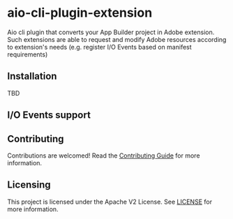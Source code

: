 # aio-cli-plugin-extension
Aio cli plugin that converts your App Builder project in Adobe extension. Such extensions are able to request and modify Adobe resources according to extension's needs (e.g. register I/O Events based on manifest requirements)

## Installation
TBD

## I/O Events support


## Contributing

Contributions are welcomed! Read the [Contributing Guide](CONTRIBUTING.md) for more information.

## Licensing

This project is licensed under the Apache V2 License. See [LICENSE](LICENSE) for more information.
